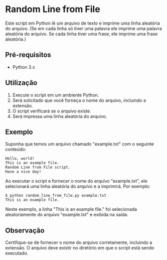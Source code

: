 
# Random Line from File

Este script em Python lê um arquivo de texto e imprime uma linha aleatória do arquivo.
(Se em cada linha só tiver uma palavra ele imprime uma palavra aleatória do arquivo. Se cada linha tiver uma frase, ele imprime uma frase aleatória.)

## Pré-requisitos

- Python 3.x

## Utilização

1. Execute o script em um ambiente Python.
2. Será solicitado que você forneça o nome do arquivo, incluindo a extensão.
3. O script verificará se o arquivo existe.
4. Será impressa uma linha aleatória do arquivo.

## Exemplo

Suponha que temos um arquivo chamado "example.txt" com o seguinte conteúdo:

```
Hello, world!
This is an example file.
Random Line from File script.
Have a nice day!
```

Ao executar o script e fornecer o nome do arquivo "example.txt", ele selecionará uma linha aleatória do arquivo e a imprimirá. Por exemplo:

```
$ python random_line_from_file.py example.txt
This is an example file.
```

Neste exemplo, a linha "This is an example file." foi selecionada aleatoriamente do arquivo "example.txt" e exibida na saída.

## Observação

Certifique-se de fornecer o nome do arquivo corretamente, incluindo a extensão. O arquivo deve existir no diretório em que o script está sendo executado.

